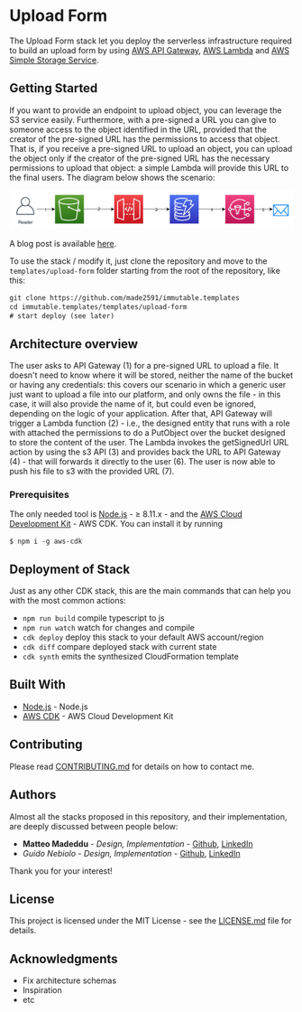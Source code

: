 # Upload Form

The Upload Form stack let you deploy the serverless infrastructure required to build an upload form by using [AWS API Gateway](https://aws.amazon.com/api-gateway/), [AWS Lambda](https://aws.amazon.com/lambda/) and [AWS Simple Storage Service](https://aws.amazon.com/s3/).

## Getting Started

If you want to provide an endpoint to upload object, you can leverage the S3 service easily. Furthermore, with a pre-signed a URL you can give to someone access to the object identified in the URL, provided that the creator of the pre-signed URL has the permissions to access that object. That is, if you receive a pre-signed URL to upload an object, you can upload the object only if the creator of the pre-signed URL has the necessary permissions to upload that object: a simple Lambda will provide this URL to the final users. The diagram below shows the scenario:

![architecture_schema](/templates/contact-form/architecture.png)

A blog post is available [here](https://madeddu.xyz/posts/uploader-stack/).

To use the stack / modify it, just clone the repository and move to the `templates/upload-form` folder starting from the root of the repository, like this:

```
git clone https://github.com/made2591/immutable.templates
cd immutable.templates/templates/upload-form
# start deploy (see later)
```

## Architecture overview

The user asks to API Gateway (1) for a pre-signed URL to upload a file. It doesn't need to know where it will be stored, neither the name of the bucket or having any credentials: this covers our scenario in which a generic user just want to upload a file into our platform, and only owns the file - in this case, it will also provide the name of it, but could even be ignored, depending on the logic of your application. After that, API Gateway will trigger a Lambda function (2) - i.e., the designed entity that runs with a role with attached the permissions to do a PutObject over the bucket designed to store the content of the user. The Lambda invokes the getSignedUrl URL action by using the s3 API (3) and provides back the URL to API Gateway (4) - that will forwards it directly to the user (6). The user is now able to push his file to s3 with the provided URL (7).

### Prerequisites

The only needed tool is [Node.js](https://nodejs.org/en/download/) - ≥ 8.11.x - and the [AWS Cloud Development Kit](https://github.com/awslabs/aws-cdk) - AWS CDK. You can install it by running

```
$ npm i -g aws-cdk
```

## Deployment of Stack

Just as any other CDK stack, this are the main commands that can help you with the most common actions:

 * `npm run build`   compile typescript to js
 * `npm run watch`   watch for changes and compile
 * `cdk deploy`      deploy this stack to your default AWS account/region
 * `cdk diff`        compare deployed stack with current state
 * `cdk synth`       emits the synthesized CloudFormation template

## Built With

* [Node.js](https://nodejs.org/en/download/) - Node.js
* [AWS CDK](https://github.com/awslabs/aws-cdk) - AWS Cloud Development Kit

## Contributing

Please read [CONTRIBUTING.md](https://github.com/made2591/immutable.templates/CONTRIBUTING.md) for details on how to contact me.

## Authors

Almost all the stacks proposed in this repository, and their implementation, are deeply discussed between people below:

* **Matteo Madeddu** - *Design, Implementation* - [Github](https://github.com/made2591/), [LinkedIn](https://www.linkedin.com/in/mmadeddu/)
* *Guido Nebiolo* - *Design, Implementation* - [Github](https://github.com/guidonebiolo/), [LinkedIn](https://www.linkedin.com/in/guidonebiolo/)

Thank you for your interest!

## License

This project is licensed under the MIT License - see the [LICENSE.md](LICENSE.md) file for details.

## Acknowledgments

* Fix architecture schemas
* Inspiration
* etc
